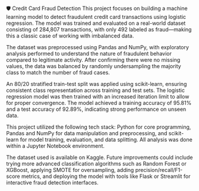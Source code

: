 🛡️ Credit Card Fraud Detection
This project focuses on building a machine learning model to detect fraudulent credit card transactions using logistic regression. The model was trained and evaluated on a real-world dataset consisting of 284,807 transactions, with only 492 labeled as fraud—making this a classic case of working with imbalanced data.

The dataset was preprocessed using Pandas and NumPy, with exploratory analysis performed to understand the nature of fraudulent behavior compared to legitimate activity. After confirming there were no missing values, the data was balanced by randomly undersampling the majority class to match the number of fraud cases.

An 80/20 stratified train-test split was applied using scikit-learn, ensuring consistent class representation across training and test sets. The logistic regression model was then trained with an increased iteration limit to allow for proper convergence. The model achieved a training accuracy of 95.81% and a test accuracy of 92.89%, indicating strong performance on unseen data.

This project utilized the following tech stack: Python for core programming, Pandas and NumPy for data manipulation and preprocessing, and scikit-learn for model training, evaluation, and data splitting. All analysis was done within a Jupyter Notebook environment.

The dataset used is available on Kaggle. Future improvements could include trying more advanced classification algorithms such as Random Forest or XGBoost, applying SMOTE for oversampling, adding precision/recall/F1-score metrics, and deploying the model with tools like Flask or Streamlit for interactive fraud detection interfaces.

